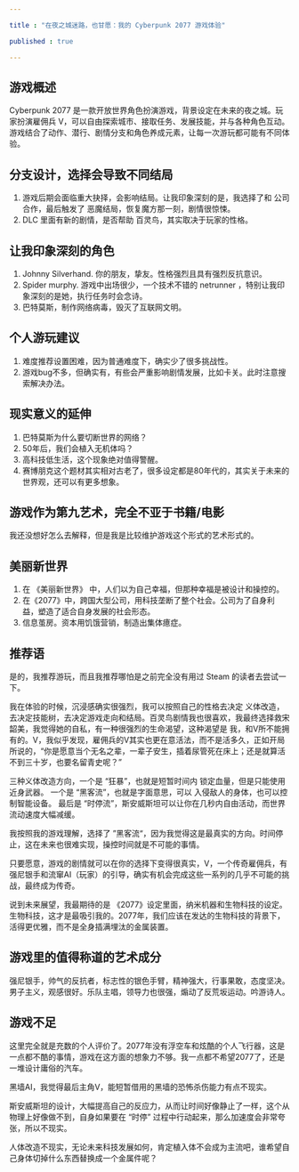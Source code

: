 ```yaml
---

title : "在夜之城迷路，也甘愿：我的 Cyberpunk 2077 游戏体验"

published : true

---
```


## 游戏概述

Cyberpunk 2077 是一款开放世界角色扮演游戏，背景设定在未来的夜之城。玩家扮演雇佣兵 V，可以自由探索城市、接取任务、发展技能，并与各种角色互动。游戏结合了动作、潜行、剧情分支和角色养成元素，让每一次游玩都可能有不同体验。

## 分支设计，选择会导致不同结局

1. 游戏后期会面临重大抉择，会影响结局。让我印象深刻的是，我选择了和 公司 合作，最后触发了 恶魔结局，恢复魔方那一刻，剧情很惊悚。
2. DLC 里面有新的剧情，是否帮助 百灵鸟，其实取决于玩家的性格。

## 让我印象深刻的角色

1. Johnny Silverhand. 你的朋友，挚友。性格强烈且具有强烈反抗意识。
2. Spider murphy. 游戏中出场很少，一个技术不错的 netrunner ，特别让我印象深刻的是她，执行任务时会念诗。
3. 巴特莫斯，制作网络病毒，毁灭了互联网文明。

## 个人游玩建议

1. 难度推荐设置困难，因为普通难度下，确实少了很多挑战性。
2. 游戏bug不多，但确实有，有些会严重影响剧情发展，比如卡关。此时注意搜索解决办法。

## 现实意义的延伸

1. 巴特莫斯为什么要切断世界的网络？
2. 50年后，我们会植入无机体吗？
3. 高科技低生活，这个现象绝对值得警醒。
4. 赛博朋克这个题材其实相对古老了，很多设定都是80年代的，其实关于未来的世界观，还可以有更多想象。

## 游戏作为第九艺术，完全不亚于书籍/电影

我还没想好怎么去解释，但是我是比较维护游戏这个形式的艺术形式的。

## 美丽新世界

1. 在 《美丽新世界》 中，人们以为自己幸福，但那种幸福是被设计和操控的。
2. 在《2077》中，跨国大型公司，用科技垄断了整个社会。公司为了自身利益，塑造了适合自身发展的社会形态。
3. 信息茧房。资本用饥饿营销，制造出集体癔症。

## 推荐语

是的，我推荐游玩，而且我推荐哪怕是之前完全没有用过 Steam 的读者去尝试一下。

我在体验的时候，沉浸感确实很强烈，我可以按照自己的性格去决定 义体改造，去决定技能树，去决定游戏走向和结局。百灵鸟剧情我也很喜欢，我最终选择救宋韶美，我觉得她的自私，有一种很强烈的生命渴望，这种渴望是 我，和V所不能拥有的。V，我似乎发现，雇佣兵的V其实也更在意活法，而不是活多久，正如开局所说的，“你是愿意当个无名之辈，一辈子安生，插着尿管死在床上；还是就算活不到三十岁，也要名留青史呢？”

三种义体改造方向，一个是 “狂暴”，也就是短暂时间内 锁定血量，但是只能使用 近身武器。
一个是 “黑客流”，也就是字面意思，可以 入侵敌人的身体，也可以控制智能设备。
最后是 “时停流”，斯安威斯坦可以让你在几秒内自由活动，而世界流动速度大幅减缓。

我按照我的游戏理解，选择了 ”黑客流“，因为我觉得这是最真实的方向。时间停止，这在未来也很难实现，操控时间就是不可能的事情。

只要愿意，游戏的剧情就可以在你的选择下变得很真实，V，一个传奇雇佣兵，有强尼银手和流窜AI（玩家）的引导，确实有机会完成这些一系列的几乎不可能的挑战，最终成为传奇。

说到未来展望，我最期待的是 《2077》设定里面，纳米机器和生物科技的设定。生物科技，这才是最吸引我的。2077年，我们应该在发达的生物科技的背景下，活得更优雅，而不是全身插满埋汰的金属装置。

## 游戏里的值得称道的艺术成分

强尼银手，帅气的反抗者，标志性的银色手臂，精神强大，行事果敢，态度坚决。男子主义，观感很好。乐队主唱，领导力也很强，煽动了反荒坂运动。吟游诗人。

## 游戏不足

这里完全就是充数的个人评价了。2077年没有浮空车和炫酷的个人飞行器，这是一点都不酷的事情，游戏在这方面的想象力不够。我一点都不希望2077了，还是一堆设计庸俗的汽车。

黑墙AI，我觉得最后主角V，能短暂借用的黑墙的恐怖杀伤能力有点不现实。

斯安威斯坦的设计，大幅提高自己的反应力，从而让时间好像静止了一样，这个从物理上好像做不到，自身如果要在 “时停” 过程中行动起来，那么加速度会非常夸张，所以不现实。

人体改造不现实，无论未来科技发展如何，肯定植入体不会成为主流吧，谁希望自己身体切掉什么东西替换成一个金属件呢？